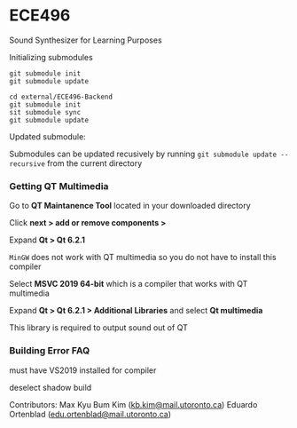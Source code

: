 # ECE496
Sound Synthesizer for Learning Purposes


Initializing submodules
```
git submodule init
git submodule update

cd external/ECE496-Backend
git submodule init
sit submodule sync
git submodule update
```

Updated submodule:

Submodules can be updated recusively by running `git submodule update -- recursive` from the current directory

### Getting QT Multimedia
Go to **QT Maintanence Tool** located in your downloaded directory

Click **next > add or remove components >**

Expand **Qt > Qt 6.2.1**

`MinGW` does not work with QT multimedia so you do not have to install this compiler

Select **MSVC 2019 64-bit** which is a compiler that works with QT multimedia

Expand **Qt > Qt 6.2.1 > Additional Libraries** and select **Qt multimedia**

This library is required to output sound out of QT


### Building Error FAQ

must have VS2019 installed for compiler

deselect shadow build


Contributors: 
Max
Kyu Bum Kim (kb.kim@mail.utoronto.ca)
Eduardo Ortenblad (edu.ortenblad@mail.utoronto.ca)
